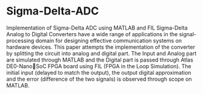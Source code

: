 # Sigma-Delta-ADC
Implementation of Sigma-Delta ADC using MATLAB and FIL
Sigma-Delta Analog to Digital Converters have a wide range of applications in the signal-processing domain for designing 
effective communication systems on hardware
devices. This paper attempts the implementation 
of the converter by splitting the circuit into 
analog and digital part. The Input and Analog 
part are simulated through MATLAB and the 
Digital part is passed through Atlas DE0-NanoSoC FPGA board using FIL (FPGA in the Loop 
Simulation). The initial input (delayed to match 
the output), the output digital approximation and 
the error (difference of the two signals) is 
observed through scope on MATLAB.
